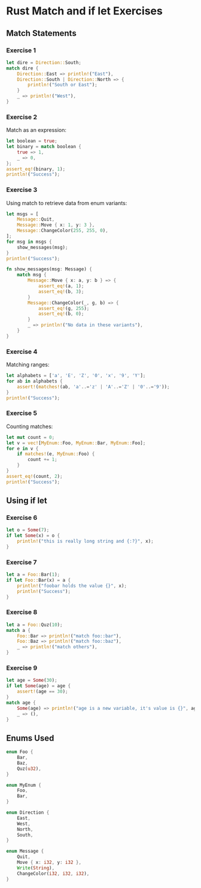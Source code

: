 # Rust Match and if let Exercises

## Match Statements

### Exercise 1
```rust
let dire = Direction::South;
match dire {
    Direction::East => println!("East"),
    Direction::South | Direction::North => {
        println!("South or East");
    }
    _ => println!("West"),
}
```

### Exercise 2
Match as an expression:
```rust
let boolean = true;
let binary = match boolean {
    true => 1,
    _ => 0,
};
assert_eq!(binary, 1);
println!("Success");
```

### Exercise 3
Using match to retrieve data from enum variants:
```rust
let msgs = [
    Message::Quit,
    Message::Move { x: 1, y: 3 },
    Message::ChangeColor(255, 255, 0),
];
for msg in msgs {
    show_messages(msg);
}
println!("Success");

fn show_messages(msg: Message) {
    match msg {
        Message::Move { x: a, y: b } => {
            assert_eq!(a, 1);
            assert_eq!(b, 3);
        }
        Message::ChangeColor(_, g, b) => {
            assert_eq!(g, 255);
            assert_eq!(b, 0);
        }
        _ => println!("No data in these variants"),
    }
}
```

### Exercise 4
Matching ranges:
```rust
let alphabets = ['a', 'E', 'Z', '0', 'x', '9', 'Y'];
for ab in alphabets {
    assert!(matches!(ab, 'a'..='z' | 'A'..='Z' | '0'..='9'));
}
println!("Success");
```

### Exercise 5
Counting matches:
```rust
let mut count = 0;
let v = vec![MyEnum::Foo, MyEnum::Bar, MyEnum::Foo];
for e in v {
    if matches!(e, MyEnum::Foo) {
        count += 1;
    }
}
assert_eq!(count, 2);
println!("Success");
```

## Using if let

### Exercise 6
```rust
let o = Some(7);
if let Some(x) = o {
    println!("this is really long string and {:?}", x);
}
```

### Exercise 7
```rust
let a = Foo::Bar(1);
if let Foo::Bar(x) = a {
    println!("foobar holds the value {}", x);
    println!("Success");
}
```

### Exercise 8
```rust
let a = Foo::Quz(10);
match a {
    Foo::Bar => println!("match foo::bar"),
    Foo::Baz => println!("match foo::baz"),
    _ => println!("match others"),
}
```

### Exercise 9
```rust
let age = Some(30);
if let Some(age) = age {
    assert!(age == 30);
}
match age {
    Some(age) => println!("age is a new variable, it's value is {}", age),
    _ => (),
}
```

## Enums Used
```rust
enum Foo {
    Bar,
    Baz,
    Quz(u32),
}

enum MyEnum {
    Foo,
    Bar,
}

enum Direction {
    East,
    West,
    North,
    South,
}

enum Message {
    Quit,
    Move { x: i32, y: i32 },
    Write(String),
    ChangeColor(i32, i32, i32),
}
```